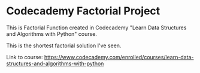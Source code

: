 # Codecademy Factorial Project
This is Factorial Function created in Codecademy "Learn Data Structures and Algorithms with Python" course.

This is the shortest factorial solution I've seen.

Link to course: https://www.codecademy.com/enrolled/courses/learn-data-structures-and-algorithms-with-python